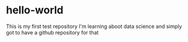 # hello-world
This is my first test repository
I'm learning aboot data science and simply got to have a github repository for that
